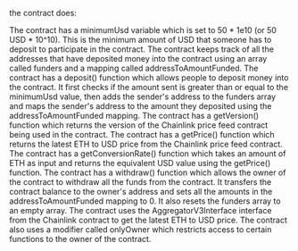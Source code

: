 the contract does:

The contract has a minimumUsd variable which is set to 50 * 1e10 (or 50 USD * 10^10). This is the minimum amount of USD that someone has to deposit to participate in the contract.
The contract keeps track of all the addresses that have deposited money into the contract using an array called funders and a mapping called addressToAmountFunded.
The contract has a deposit() function which allows people to deposit money into the contract. It first checks if the amount sent is greater than or equal to the minimumUsd value, then adds the sender's address to the funders array and maps the sender's address to the amount they deposited using the addressToAmountFunded mapping.
The contract has a getVersion() function which returns the version of the Chainlink price feed contract being used in the contract.
The contract has a getPrice() function which returns the latest ETH to USD price from the Chainlink price feed contract.
The contract has a getConversionRate() function which takes an amount of ETH as input and returns the equivalent USD value using the getPrice() function.
The contract has a withdraw() function which allows the owner of the contract to withdraw all the funds from the contract. It transfers the contract balance to the owner's address and sets all the amounts in the addressToAmountFunded mapping to 0. It also resets the funders array to an empty array.
The contract uses the AggregatorV3Interface interface from the Chainlink contract to get the latest ETH to USD price. The contract also uses a modifier called onlyOwner which restricts access to certain functions to the owner of the contract.
